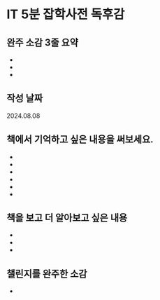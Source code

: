 # IT 5분 잡학사전 독후감


## 완주 소감 3줄 요약

- 
- 
- 

## 작성 날짜

2024.08.08


## 책에서 기억하고 싶은 내용을 써보세요.

- 
- 
- 
- 
- 
- 

## 책을 보고 더 알아보고 싶은 내용

- 
- 
- 


## 챌린지를 완주한 소감

- 